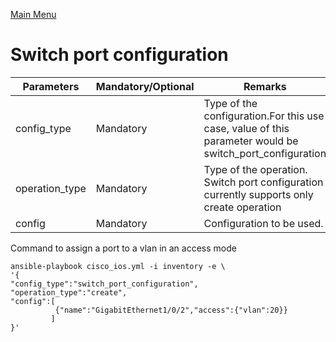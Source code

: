 [Main Menu](../README.md)
# Switch port configuration 

| Parameters | Mandatory/Optional |Remarks |
| ------ | ---------- |----------|
| config_type | Mandatory | Type of the configuration.For this use case, value of this parameter would be switch_port_configuration |
| operation_type |Mandatory | Type of the operation. Switch port configuration currently supports only create operation |
| config | Mandatory| Configuration to be used.|

Command to assign a port to a vlan in an access mode

```shell
ansible-playbook cisco_ios.yml -i inventory -e \
'{
"config_type":"switch_port_configuration",
"operation_type":"create",
"config":[
          {"name":"GigabitEthernet1/0/2","access":{"vlan":20}}
         ]
}'
```
